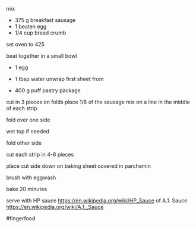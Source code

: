 mix
 - 375 g breakfast sausage
 - 1 beaten egg
 - 1/4 cup bread crumb

set oven to 425

beat together in a small bowl
 - 1 egg
 - 1 tbsp water
unwrap first sheet from 

- 400 g puff pastry package

cut in 3 pieces on folds
place 1/6 of the sausage mix on a line in the middle of each strip

fold over one side

wet top if needed

fold other side 

cut each strip in 4-6 pieces

place cut side down on baking sheet covered in parchemin

brush with eggwash

bake 20 minutes

serve with HP sauce https://en.wikipedia.org/wiki/HP_Sauce
of A.1. Sauce https://en.wikipedia.org/wiki/A.1._Sauce

#fingerfood
